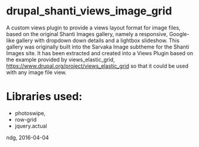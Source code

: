 
# drupal_shanti_views_image_grid

A custom views plugin to provide a views layout format for image files, based on the original Shanti Images gallery, 
namely a responsive, Google-like gallery with dropdown down details and a lightbox slideshow. 
This gallery was originally built into the Sarvaka Image subtheme for the Shanti Images site.
It has been extracted and created into a Views Plugin based on the example provided 
by views_elastic_grid, https://www.drupal.org/project/views_elastic_grid so that it could be used with any image file view.

# Libraries used:

* photoswipe,
* row-grid
* jquery.actual

ndg, 2016-04-04



